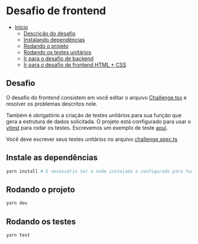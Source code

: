 # Desafio de frontend

- [Início](../README.md)
  - [Descrição do desafio](#desafio)
  - [Instalando dependências](#instale-as-dependências)
  - [Rodando o projeto](#rodando-o-projeto)
  - [Rodando os testes unitários](#rodando-os-testes)
  - [Ir para o desafio de backend](../backend/README.md)
  - [Ir para o desafio de frontend HTML + CSS](../HTML+CSS/README.md)

## Desafio

O desafio do frontend consistem em você editar o arquivo [Challenge.tsx](src/components/Challenge.tsx) e resolver os problemas descritos nele.

Também é obrigatório a criação de testes unitários para sua função que gera a estrutura de dados solicitada.
O projeto está configurado para usar o [vitest](https://vitest.dev/guide/) para rodar os testes.
Escrevemos um exemplo de teste [aqui](src/__tests__/exemple.spec.ts).

Você deve escrever seus testes unitários no arquivo [challenge.spec.ts](src/__tests__/challenge.spec.ts)

## Instale as dependências

```bash
yarn install # É necessário ter o node instalado e configurado para funcionar (https://nodejs.org/pt-br)
```

## Rodando o projeto

```bash
yarn dev
```

## Rodando os testes
```bash
yarn test
```